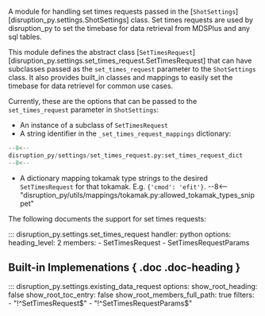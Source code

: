 A module for handling set times requests passed in the [`ShotSettings`][disruption_py.settings.ShotSettings] class. 
Set times requests are used by disruption_py to set the timebase for data retrieval from MDSPlus and any sql tables.

This module defines the abstract class [`SetTimesRequest`][disruption_py.settings.set_times_request.SetTimesRequest] that can have subclasses passed as the
`set_times_request` parameter to the `ShotSettings` class.
It also provides built_in classes and mappings to easily set the timebase for data retrievel for common use cases.

Currently, these are the options that can be passed to the `set_times_request` parameter in `ShotSettings`:

- An instance of a subclass of `SetTimesRequest`
- A string identifier in the `_set_times_request_mappings` dictionary:
```python
--8<--
disruption_py/settings/set_times_request.py:set_times_request_dict
--8<--
```
- A dictionary mapping tokamak type strings to the desired `SetTimesRequest` for that tokamak.  E.g. `{'cmod': 'efit'}`.
	--8<-- "disruption_py/utils/mappings/tokamak.py:allowed_tokamak_types_snippet"

The following documents the support for set times requests:

::: disruption_py.settings.set_times_request
    handler: python
	options:
	  heading_level: 2
	  members:
	  - SetTimesRequest
	  - SetTimesRequestParams

## Built-in Implemenations { .doc .doc-heading }

::: disruption_py.settings.existing_data_request
	options:
		show_root_heading: false
		show_root_toc_entry: false
		show_root_members_full_path: true
		filters:
		- "!^SetTimesRequest$"
		- "!^SetTimesRequestParams$"
